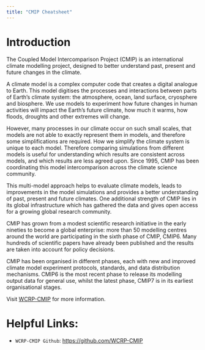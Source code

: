 ```yaml
---
title: "CMIP Cheatsheet"
---
```


# Introduction

The Coupled Model Intercomparison Project (CMIP) is an international climate modelling project, designed to better understand past, present and future changes in the climate.

A climate model is a complex computer code that creates a digital analogue to Earth. This model digitises the processes and interactions between parts of Earth’s climate system: the atmosphere, ocean, land surface, cryosphere and biosphere. We use models to experiment how future changes in human activities will impact the Earth’s future climate, how much it warms, how floods, droughts and other extremes will change.

However, many processes in our climate occur on such small scales, that models are not able to exactly represent them in models, and therefore some simplifications are required. How we simplify the climate system is unique to each model. Therefore comparing simulations from different models is useful for understanding which results are consistent across models, and which results are less agreed upon. Since 1995, CMIP has been coordinating this model intercomparison across the climate science community.

This multi-model approach helps to evaluate climate models, leads to improvements in the model simulations and provides a better understanding of past, present and future climates. One additional strength of CMIP lies in its global infrastructure which has gathered the data and gives open access for a growing global research community.

CMIP has grown from a modest scientific research initiative in the early nineties to become a global enterprise: more than 50 modelling centres around the world are participating in the sixth phase of CMIP, CMIP6. Many hundreds of scientific papers have already been published and the results are taken into account for policy decisions.

CMIP has been organised in different phases, each with new and improved climate model experiment protocols, standards, and data distribution mechanisms. CMIP6 is the most recent phase to release its modelling output data for general use, whilst the latest phase, CMIP7 is in its earliest organisational stages.

Visit [WCRP-CMIP](https://wcrp-cmip.org/cmip-overview/) for more information.

# Helpful Links:

* `WCRP-CMIP Github`: https://github.com/WCRP-CMIP
